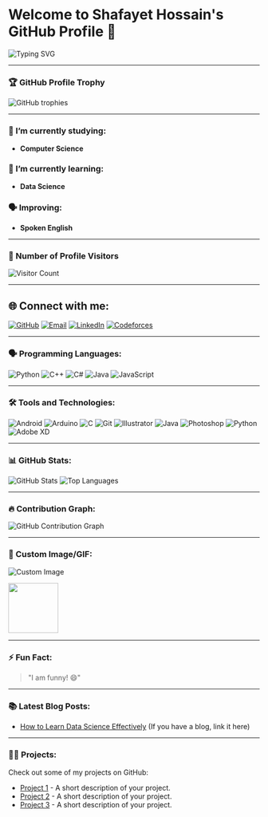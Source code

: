 # Welcome to Shafayet Hossain's GitHub Profile 👋

![Typing SVG](https://readme-typing-svg.herokuapp.com?font=Courier&color=%2336BCF7&size=25&center=true&vCenter=true&lines=Hello+there!+Welcome+to+my+profile;I+am+Mohammed+Shafayet+Hossain;I+am+studying+Computer+Science;My+University+is+Patuakhali+Science+and+Technology+University)

---

### 🏆 GitHub Profile Trophy
![GitHub trophies](https://github-profile-trophy.vercel.app/?username=shafayet9009&theme=gruvbox&margin-w=15&margin-h=15)

---

### 🔭 I’m currently studying:
- **Computer Science**

### 🌱 I’m currently learning:
- **Data Science**

### 🗣 Improving:
- **Spoken English**

---

### 👀 Number of Profile Visitors
![Visitor Count](https://komarev.com/ghpvc/?username=shafayet9009&style=flat-square&color=blue)

---

## 🌐 Connect with me:
[![GitHub](https://img.shields.io/badge/GitHub-181717?style=for-the-badge&logo=github&logoColor=white)](https://github.com/shafayet9009)
[![Email](https://img.shields.io/badge/Email-D14836?style=for-the-badge&logo=gmail&logoColor=white)](mailto:shafayethossain9009@gmail.com)
[![LinkedIn](https://img.shields.io/badge/LinkedIn-0077B5?style=for-the-badge&logo=linkedin&logoColor=white)](https://www.linkedin.com/in/shafayet-hossain-655709277/)
[![Codeforces](https://img.shields.io/badge/Codeforces-1F8ACB?style=for-the-badge&logo=codeforces&logoColor=white)](https://codeforces.com/profile/shafayet7)

---

### 🗣 Programming Languages:
![Python](https://img.shields.io/badge/-Python-3776AB?logo=python&logoColor=white&style=flat)
![C++](https://img.shields.io/badge/-C++-00599C?logo=c%2B%2B&logoColor=white&style=flat)
![C#](https://img.shields.io/badge/-C%23-239120?logo=c-sharp&logoColor=white&style=flat)
![Java](https://img.shields.io/badge/-Java-007396?logo=java&logoColor=white&style=flat)
![JavaScript](https://img.shields.io/badge/-JavaScript-F7DF1E?logo=javascript&logoColor=black&style=flat)

---

### 🛠️ Tools and Technologies:
![Android](https://img.shields.io/badge/-Android-3DDC84?logo=android&logoColor=white&style=flat)
![Arduino](https://img.shields.io/badge/-Arduino-00979D?logo=arduino&logoColor=white&style=flat)
![C](https://img.shields.io/badge/-C-A8B9CC?logo=c&logoColor=black&style=flat)
![Git](https://img.shields.io/badge/-Git-F05032?logo=git&logoColor=white&style=flat)
![Illustrator](https://img.shields.io/badge/-Illustrator-FF9A00?logo=adobe-illustrator&logoColor=white&style=flat)
![Java](https://img.shields.io/badge/-Java-007396?logo=java&logoColor=white&style=flat)
![Photoshop](https://img.shields.io/badge/-Photoshop-31A8FF?logo=adobe-photoshop&logoColor=white&style=flat)
![Python](https://img.shields.io/badge/-Python-3776AB?logo=python&logoColor=white&style=flat)
![Adobe XD](https://img.shields.io/badge/-Adobe%20XD-FF61F6?logo=adobe-xd&logoColor=white&style=flat)

---

### 📊 GitHub Stats:
![GitHub Stats](https://github-readme-stats.vercel.app/api?username=shafayet9009&show_icons=true&theme=radical)
![Top Languages](https://github-readme-stats.vercel.app/api/top-langs/?username=shafayet9009&layout=compact&theme=radical)

---

### 🔥 Contribution Graph:
![GitHub Contribution Graph](https://github-readme-activity-graph.vercel.app/graph?username=shafayet9009&theme=react-dark)

---

### 🎨 Custom Image/GIF:
![Custom Image](https://link-to-image.png)

<img src="https://media.giphy.com/media/your-gif-id/giphy.gif" width="100">

---

### ⚡ Fun Fact:
> "I am funny! 😄"

---

### 📚 Latest Blog Posts:
- [How to Learn Data Science Effectively](https://link-to-your-blog.com) (If you have a blog, link it here)

---

### 👨‍💻 Projects:
Check out some of my projects on GitHub:

- [Project 1](https://github.com/shafayet9009/project1) - A short description of your project.
- [Project 2](https://github.com/shafayet9009/project2) - A short description of your project.
- [Project 3](https://github.com/shafayet9009/project3) - A short description of your project.
